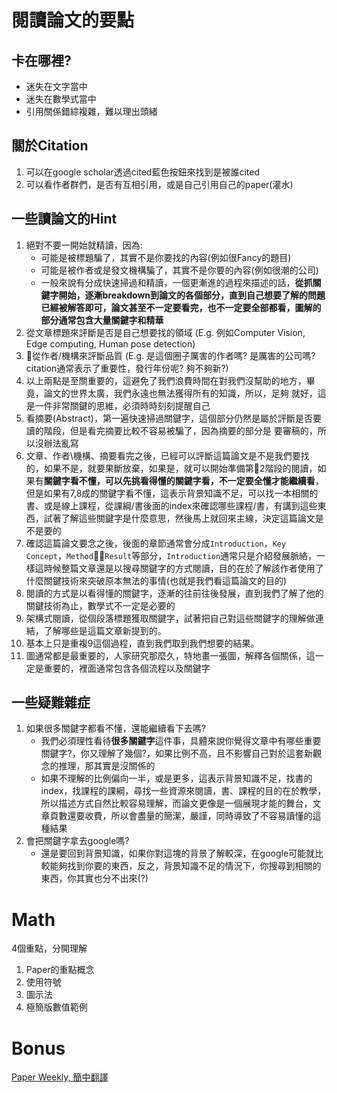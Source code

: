 



# 閱讀論文的要點
## 卡在哪裡?
* 迷失在文字當中
* 迷失在數學式當中
* 引用關係錯綜複雜，難以理出頭緒
## 關於Citation
1. 可以在google scholar透過cited藍色按鈕來找到是被誰cited
2. 可以看作者群們，是否有互相引用，或是自己引用自己的paper(灌水)
## 一些讀論文的Hint
1. 絕對不要一開始就精讀，因為:
   * 可能是被標題騙了，其實不是你要找的內容(例如很Fancy的題目)
   * 可能是被作者或是發文機構騙了，其實不是你要的內容(例如很潮的公司)
   * 一般來說有分成快速掃過和精讀，一個更漸進的過程來描述的話，**從抓關鍵字開始，逐漸breakdown到論文的各個部分，直到自己想要了解的問題已經被解答即可，論文甚至不一定要看完，也不一定要全部都看，圖解的部分通常包含大量關鍵字和精華**
2. 從文章標題來評斷是否是自己想要找的領域
   (E.g. 例如Computer Vision, Edge computing, Human pose detection)
3. 從作者/機構來評斷品質
   (E.g. 是這個圈子厲害的作者嗎? 是厲害的公司嗎? citation通常表示了重要性，發行年份呢? 夠不夠新?)
4. 以上兩點是至關重要的，這避免了我們浪費時間在對我們沒幫助的地方，畢竟，論文的世界太廣，我們永遠也無法獲得所有的知識，所以，足夠     就好，這是一件非常關鍵的思維，必須時時刻刻提醒自己
5. 看摘要(Abstract)，第一遍快速掃過關鍵字，這個部分仍然是屬於評斷是否要讀的階段，但是看完摘要比較不容易被騙了，因為摘要的部分是     要審稿的，所以沒辦法亂寫
6. 文章、作者\機構、摘要看完之後，已經可以評斷這篇論文是不是我們要找的，如果不是，就要果斷放棄，如果是，就可以開始準備第2階段的閱讀，如果有**關鍵字看不懂，可以先挑看得懂的關鍵字看，不一定要全懂才能繼續看**，但是如果有7,8成的關鍵字看不懂，這表示背景知識不足，可以找一本相關的書、或是線上課程，從課綱/書後面的index來確認哪些課程/書，有講到這些東西，試著了解這些關鍵字是什麼意思，然後馬上就回來主線，決定這篇論文是不是要的
7. 確認這篇論文要念之後，後面的章節通常會分成`Introduction`，`Key Concept`，`Method`，`Result`等部分，`Introduction`通常只是介紹發展脈絡，一樣這時候整篇文章還是以搜尋關鍵字的方式閱讀，目的在於了解該作者使用了什麼關鍵技術來突破原本無法的事情(也就是我們看這篇論文的目的)
8. 閱讀的方式是以看得懂的關鍵字，逐漸的往前往後發展，直到我們了解了他的關鍵技術為止，數學式不一定是必要的
9. 架構式閱讀，從個段落標題獲取關鍵字，試著把自己對這些關鍵字的理解做連結，了解哪些是這篇文章新提到的。
10. 基本上只是重複9這個過程，直到我們取到我們想要的結果。
11. 圖通常都是最重要的，人家研究那麼久，特地畫一張圖，解釋各個關係，這一定是重要的，裡面通常包含各個流程以及關鍵字
## 一些疑難雜症 
1. 如果很多關鍵字都看不懂，還能繼續看下去嗎?
   * 我們必須理性看待**很多關鍵字**這件事，具體來說你覺得文章中有哪些重要關鍵字?，你又理解了幾個?，如果比例不高，且不影響自己對於這套新觀念的推理，那其實是沒關係的
   * 如果不理解的比例偏向一半，或是更多，這表示背景知識不足，找書的index，找課程的課綱，尋找一些資源來閱讀，書、課程的目的在於教學，所以描述方式自然比較容易理解，而論文更像是一個展現才能的舞台，文章頁數還要收費，所以會盡量的簡潔，嚴謹，同時導致了不容易讀懂的這種結果
2. 會把關鍵字拿去google嗎?
   * 還是要回到背景知識，如果你對這塊的背景了解較深，在google可能就比較能夠找到你要的東西，反之，背景知識不足的情況下，你搜尋到相關的東西，你其實也分不出來(?)  
# Math

4個重點，分開理解

1. Paper的重點概念
2. 使用符號
3. 圖示法
4. 極簡版數值範例

# Bonus
[Paper Weekly, 簡中翻譯](https://github.com/Mycenae/PaperWeekly)







